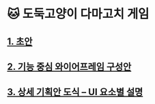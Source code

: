 # 🐱 도둑고양이 다마고치 게임

## [1. 초안](https://github.com/es5es5/straycat-app/blob/main/%EA%B8%B0%ED%9A%8D%EC%84%9C/1.%20%EA%B8%B0%ED%9A%8D%20%EC%B4%88%EC%95%88.md)
## [2. 기능 중심 와이어프레임 구성안](https://github.com/es5es5/straycat-app/blob/main/%EA%B8%B0%ED%9A%8D%EC%84%9C/2.%20%EA%B8%B0%EB%8A%A5%20%EC%A4%91%EC%8B%AC%20%EC%99%80%EC%9D%B4%EC%96%B4%ED%94%84%EB%A0%88%EC%9E%84%20%EA%B5%AC%EC%84%B1%EC%95%88.md)
## [3. 상세 기획안 도식 – UI 요소별 설명](https://github.com/es5es5/straycat-app/blob/main/%EA%B8%B0%ED%9A%8D%EC%84%9C/3.%20%EC%83%81%EC%84%B8%20%EA%B8%B0%ED%9A%8D%EC%95%88%20%EB%8F%84%EC%8B%9D%20%E2%80%93%20UI%20%EC%9A%94%EC%86%8C%EB%B3%84%20%EC%84%A4%EB%AA%85.md)
